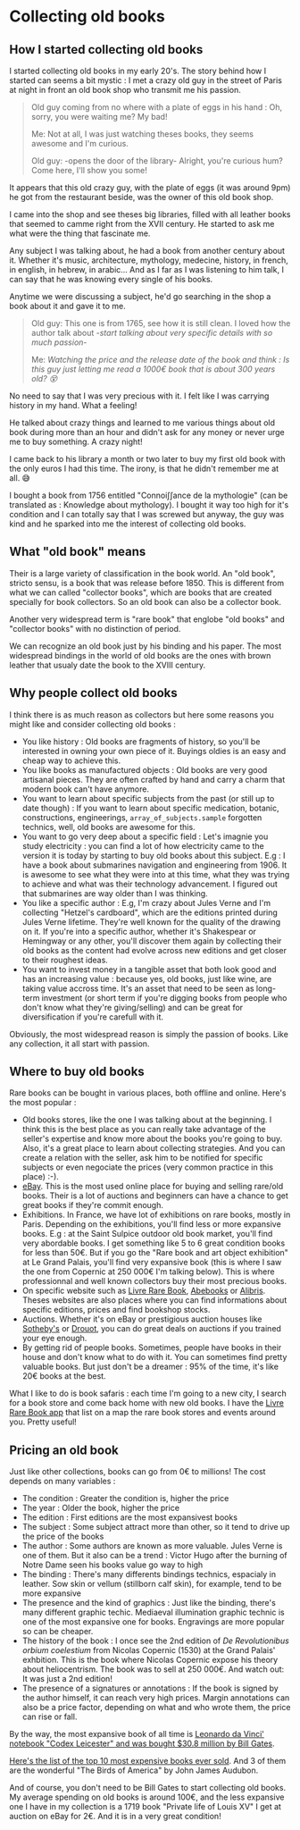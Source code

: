 # Collecting old books

## How I started collecting old books

I started collecting old books in my early 20's. The story behind how I started can seems a bit mystic : I met a crazy old guy in the street of Paris at night in front an old book shop who transmit me his passion. 

> Old guy coming from no where with a plate of eggs in his hand : Oh, sorry, you were waiting me? My bad! 
>
> Me: Not at all, I was just watching theses books, they seems awesome and I'm curious.
>
> Old guy:  -opens the door of the library- Alright, you're curious hum? Come here, I'll show you some! 

It appears that this old crazy guy, with the plate of eggs (it was around 9pm) he got from the restaurant beside, was the owner of this old book shop. 

I came into the shop and see theses big libraries, filled with all leather books that seemed to camme right from the XVII century. He started to ask me what were the thing that fascinate me.

Any subject I was talking about, he had a book from another century about it. Whether it's music, architecture, mythology, medecine, history, in french, in english, in hebrew, in arabic... And as I far as I was listening to him talk, I can say that he was knowing every single of his books. 

Anytime we were discussing a subject, he'd go searching in the shop a book about it and gave it to me. 

> Old guy: This one is from 1765, see how it is still clean. I loved how the author talk about -*start talking about very specific details with so much passion*-
>
> Me: *Watching the price and the release date of the book and think : Is this guy just letting me read a 1000€ book that is about 300 years old? 😵*

No need to say that I was very precious with it. I felt like I was carrying history in my hand. What a feeling! 

He talked about crazy things and learned to me various things about old book during more than an hour and didn't ask for any money or never urge me to buy something. A crazy night!

I came back to his library a month or two later to buy my first old book with the only euros I had this time. The irony, is that he didn't remember me at all. 😅

I bought a book from 1756 entitled "Connoi∫∫ance de la mythologie" (can be translated as : Knowledge about mythology). I bought it way too high for it's condition and I can totally say that I was screwed but anyway, the guy was kind and he sparked into me the interest of collecting old books.



## What "old book" means

Their is a large variety of classification in the book world. An "old book", stricto sensu, is a book that was release before 1850. This is different from what we can called "collector books", which are books that are created specially for book collectors. So an old book can also be a collector book. 

Another very widespread term is "rare book" that englobe "old books" and "collector books" with no distinction of period. 

We can recognize an old book just by his binding and his paper. The most widespread bindings in the world of old books are the ones with brown leather that usualy date the book to the XVIII century.



## Why people collect old books

I think there is as much reason as collectors but here some reasons you might like and consider collecting old books :

- You like history : Old books are fragments of history, so you'll be interested in owning your own piece of it. Buyings oldies is an easy and cheap way to achieve this. 
- You like books as manufactured objects : Old books are very good artisanal pieces. They are often crafted by hand and carry a charm that modern book can't have anymore. 
- You want to learn about specific subjects from the past (or still up to date though) : If you want to learn about specific medication, botanic, constructions, engineerings, `array_of_subjects.sample` forgotten technics, well, old books are awesome for this. 
- You want to go very deep about a specific field : Let's imagnie you study electricity : you can find a lot of how electricity came to the version it is today by starting to buy old books about this subject. E.g : I have a book about submarines navigation and engineering from 1906. It is awesome to see what they were into at this time, what they was trying to achieve and what was their technology advancement. I figured out that submarines are way older than I was thinking.
- You like a specific author : E.g, I'm crazy about Jules Verne and I'm collecting "Hetzel's cardboard", which are the editions printed during Jules Verne lifetime. They're well known for the quality of the drawing on it. If you're into a specific author, whether it's Shakespear or Hemingway or any other, you'll discover them again by collecting their old books as the content had evolve across new editions and get closer to their roughest ideas. 
- You want to invest money in a tangible asset that both look good and has an increasing value : because yes, old books, just like wine, are taking value accross time. It's an asset that need to be seen as long-term investment (or short term if you're digging books from people who don't know what they're giving/selling) and can be great for diversification if you're carefull with it. 

Obviously, the most widespread reason is simply the passion of books. Like any collection, it all start with passion. 



## Where to buy old books 

Rare books can be bought in various places, both offline and online. Here's the most popular :

- Old books stores, like the one I was talking about at the beginning. I think this is the best place as you can really take advantage of the seller's expertise and know more about the books you're going to buy. Also, it's a great place to learn about collecting strategies. And you can create a relation with the seller, ask him to be notified for specific subjects or even negociate the prices (very common practice in this place) :-). 
- [eBay](https://www.ebay.fr/b/Livres-anciens-et-de-collection/29223/bn_16575447). This is the most used online place for buying and selling rare/old books. Their is a lot of auctions and beginners can have a chance to get great books if they're commit enough.
- Exhibitions. In France, we have lot of exhibitions on rare books, mostly in Paris. Depending on the exhibitions, you'll find less or more expansive books. E.g : at the Saint Sulpice outdoor old book market, you'll find very abordable books. I get something like 5 to 6 great condition books for less than 50€. But if you go the "Rare book and art object exhibition" at Le Grand Palais, you'll find very expansive book (this is where I saw the one from Copernic at 250 000€ I'm talking below). This is where professionnal and well known collectors buy their most precious books.
- On specific website such as [Livre Rare Book](https://www.livre-rare-book.com/), [Abebooks](https://www.abebooks.com/) or [Alibris](https://www.alibris.com/books/rare-collectible). Theses websites are also places where you can find informations about specific editions, prices and find bookshop stocks.
- Auctions. Whether it's on eBay or prestigious auction houses like [Sotheby's](https://www.sothebys.com/en/departments/books-manuscripts) or [Drouot](https://www.drouot.com/), you can do great deals on auctions if you trained your eye enough.
- By getting rid of people books. Sometimes, people have books in their house and don't know what to do with it. You can sometimes find pretty valuable books. But just don't be a dreamer : 95% of the time, it's like 20€ books at the best. 

What I like to do is book safaris : each time I'm going to a new city, I search for a book store and come back home with new old books. I have the [Livre Rare Book app](https://play.google.com/store/apps/details?id=com.lrb.android.lrb) that list on a map the rare book stores and events around you. Pretty useful! 


## Pricing an old book

Just like other collections, books can go from 0€ to millions! The cost depends on many variables :

- The condition : Greater the condition is, higher the price
- The year : Older the book, higher the price
- The edition : First editions are the most expansivest books
- The subject : Some subject attract more than other, so it tend to drive up the price of the books
- The author : Some authors are known as more valuable. Jules Verne is one of them. But it also can be a trend : Victor Hugo after the burning of Notre Dame seen his books value go way to high
- The binding : There's many differents bindings technics, espacialy in leather. Sow skin or vellum (stillborn calf skin), for example, tend to be more expansive
- The presence and the kind of graphics : Just like the binding, there's many different graphic techic. Mediaeval illumination graphic technic is one of the most expansive one for books. Engravings are more popular so can be cheaper. 
- The history of the book : I once see the 2nd edition of *De Revolutionibus orbium coelestium* from Nicolas Copernic (1530) at the Grand Palais' exhbition. This is the book where Nicolas Copernic expose his theory about heliocentrism. The book was to sell at 250 000€. And watch out: It was just a 2nd edition!
- The presence of a signatures or annotations : If the book is signed by the author himself, it can reach very high prices. Margin annotations can also be a price factor, depending on what and who wrote them, the price can rise or fall. 

By the way, the most expansive book of all time is [Leonardo da Vinci' notebook "Codex Leicester" and was bought $30.8 million by Bill Gates](https://www.businessinsider.com/look-inside-the-codex-leicester-which-bill-gates-bought-for-30-million-2015-7?IR=T).

[Here's the list of the top 10 most expensive books ever sold](https://www.abebooks.com/blog/2013/09/25/top-10-most-expensive-books-ever-sold). And 3 of them are the wonderful "The Birds of America" by John James Audubon. 

And of course, you don't need to be Bill Gates to start collecting old books. My average spending on old books is around 100€, and the less expansive one I have in my collection is a 1719 book "Private life of Louis XV" I get at auction on eBay for 2€. And it is in a very great condition! 

## 
